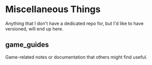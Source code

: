 Miscellaneous Things
====================

Anything that I don't have a dedicated repo for, but I'd like to have versioned, will end up here.

## game_guides
Game-related notes or documentation that others might find useful.
